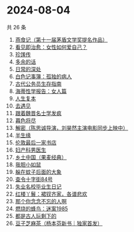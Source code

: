 # 2024-08-04

共 26 条

<!-- BEGIN WEREAD -->
<!-- 最后更新时间 2024-08-04 12:02:14 +0800 -->
1. [燕食记（第十一届茅盾文学奖提名作品）](https://weread.qq.com/web/bookDetail/05f32020813ab9135g0152ff)
1. [看见即治愈：女性如何爱自己？](https://weread.qq.com/web/bookDetail/d6f321e0813ab911bg011896)
1. [珍馐传](https://weread.qq.com/web/bookDetail/81f32a20813ab911cg012cfb)
1. [多余的话](https://weread.qq.com/web/bookDetail/81b32810727dc96e81b8e14)
1. [日常的深处](https://weread.qq.com/web/bookDetail/60d32150813ab872eg0185d3)
1. [白色记事簿：孤独的病人](https://weread.qq.com/web/bookDetail/73332b10813ab909fg0175e6)
1. [古代公务员生存指南](https://weread.qq.com/web/bookDetail/eaa32890813ab90edg010bd5)
1. [海蒂性学报告：女人篇](https://weread.qq.com/web/bookDetail/6bc323607165376b6bc18e2)
1. [人生复本](https://weread.qq.com/web/bookDetail/dcb3215072051fa8dcb5a1f)
1. [去遇见](https://weread.qq.com/web/bookDetail/a3d32170813ab907fg0154f3)
1. [跟着魏晋名士学发疯](https://weread.qq.com/web/bookDetail/e4532e50813ab907fg013c25)
1. [暮色将尽](https://weread.qq.com/web/bookDetail/43332d10813ab789bg0191c4)
1. [解密（陈思诚导演，刘昊然主演电影同步上映中）](https://weread.qq.com/web/bookDetail/e1c32c205c9f30e1cdf7d38)
1. [半生缘](https://weread.qq.com/web/bookDetail/e4932660715be537e4963de)
1. [伦敦最后一家书店](https://weread.qq.com/web/bookDetail/74232650813ab6e09g0125fb)
1. [妇产科男医生](https://weread.qq.com/web/bookDetail/f1432510813ab90d1g017504)
1. [乡土中国（果麦经典）](https://weread.qq.com/web/bookDetail/30d320b0813ab7120g018c2e)
1. [我胆小如鼠](https://weread.qq.com/web/bookDetail/276323e0813ab90a5g0144d7)
1. [躲在蚊子后面的大象](https://weread.qq.com/web/bookDetail/bfc32800813ab883bg0165f3)
1. [查令十字街84号](https://weread.qq.com/web/bookDetail/966326705c8498966c05e8e)
1. [失业名校毕业生日记](https://weread.qq.com/web/bookDetail/16132ea0813ab8407g014249)
1. [红楼丫鬟：裙钗齐家，各谱悲欢](https://weread.qq.com/web/bookDetail/f9132e80813ab8f55g014140)
1. [那个你念念不忘的人啊](https://weread.qq.com/web/bookDetail/db632090813ab9080g012d29)
1. [燃烧的蜂鸟：迷案1985](https://weread.qq.com/web/bookDetail/ea2329f0813ab90d0g017199)
1. [都是古人玩剩下的](https://weread.qq.com/web/bookDetail/17b32b90813ab8ee5g017b91)
1. [豆子芝麻茶（杨本芬新书｜独家首发）](https://weread.qq.com/web/bookDetail/cf332d40813ab863dg015d98)
<!-- END WEREAD -->